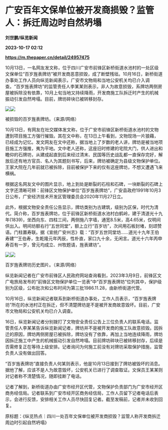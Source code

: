 # 广安百年文保单位被开发商损毁？监管人：拆迁周边时自然坍塌
**刘世鹏/纵览新闻**

**2023-10-17 02:12**

**https://m.thepaper.cn/detail/24957475**

10月13日，一名网友发文称，位于四川广安市前锋区新桥街道水池村的一处区级文保单位“百岁旌表牌坊”被开发商恶意损毁，成了断壁残垣。10月16日，新桥街道办事处工作人员向纵览新闻表示，广安市文物局和当地公安机关均已介入调查。“百岁旌表牌坊”的监管责任人李某某则表示，非人为故意损毁，系牌坊两侧房屋被拆除没有依靠，10月上旬当地又持续降雨，开发商施工队拆迁时产生的机械振动引发自然垮塌。目前，牌坊碎块已被转移封存。

![](https://imagecloud.thepaper.cn/thepaper/image/274/419/674.png)![](https://imagecloud.thepaper.cn/thepaper/image/274/419/675.png)

被损毁的百岁旌表牌坊。（来源/网络）

10月13日，有网友在社交媒体发文称，位于广安市前锋区新桥街道水池村的文物遭到项目施工方强行摧毁。其在文中称，在13日上午看到，文物现场一片狼藉，已经成为记忆。发文网友在文中还称，据当地上了岁数的老人讲，牌坊是被当地项目施工方强推，夷为平地。文中老人还称，这座旧时修建的宅院大门，供人进出和瞻仰的石牌坊，从建成起直到后来经过清末、民国等历史战乱都一直保存完好，解放后还有地方官员、名人为其题刻书写，后来，牌坊被确定为县级文物保护单位。王家大院在几年前就已被拆除，目前被保护下来的仅有这座牌坊，不想又遭遇飞来横祸。

根据这名网友文中的图片显示，地上到处是断裂的石柱和石碑，一块断裂的石碑上文字还清晰可辨：前锋区文物保护单位“百岁旌表牌坊”，广安县政府1991年10月3日公布，广安经济技术开发区管理委员会2020年11月27日立。

此外，根据文物安全责任公告显示，牌坊类别为古建筑，级别为区保，时代为清代。简介称，百岁旌表牌坊，位于前锋区新桥街道水池村白鹤岭，建于清道光十九年(1839)，坐西向东、四柱三间，两侧施八字墙，通宽8.5米，高4.65米，仅明间供出入。明间坊额右行“五世同堂”，额上立行“百岁坊”，次间用石板封堵，刻颂赞语。门柱置寿联。据《宣统广安州志》载：“百岁五世同堂坊……道光十九年王伯寿建”“王伯寿，生乾隆元年丙辰，性朴直，家口九十余，无闲言。道光十六年丙申寿百有一岁，曾元均成立、州牧题请，旌表建坊”。

![](https://imagecloud.thepaper.cn/thepaper/image/274/419/676.png)![](https://imagecloud.thepaper.cn/thepaper/image/274/419/677.png)

百岁旌表牌坊历史图片。（来源/网络）

纵览新闻记者在广安市前锋区人民政府网站查询看到，2023年3月9日，前锋区文广电旅局发布的“前锋区文物保护单位一览表”中“百岁旌表牌坊”位列其中，保护级别为区级，公布批次和公布时间为第三批1986.11.28，由新桥街道代管。

10月16日，纵览新闻记者联系到新桥街道办事处，工作人员表示，“百岁旌表牌坊”所在的水池村正在拆迁，但不清楚牌坊是不是被开发商故意毁坏。目前，广安市文物局和公安机关均已介入调查。

16日，纵览新闻记者分别拨打了文物安全责任公告上三位负责人的联系电话。监管责任人李某某告诉纵览新闻记者，牌坊并不是被开发商的施工队故意损毁。因拆迁的原因，牌坊两侧房屋已被拆除，牌坊没有了依靠，再加上当地连续降雨，牌坊因拆迁施工中产生的机械振动引发自然垮塌。目前牌坊碎块已被转移封存，后续是否需修复正在等待上级安排。记者询问为何施工前没有对牌坊采取保护措施，监管负责人没有做出回答。

“百岁旌表牌坊”直接负责人何某则表示，他是10月13日接到了牌坊被毁坏的消息。据他了解，应该不是人为故意毁坏，公安机关已进行了调查取证。文保员王某某则对记者称不清楚情况，随即挂断了电话。

记者了解到，新桥街道办由广安市经开区代管，文物保护负责部门为广安市经开区商务经信局。记者联系到广安市经开区商务经信局，工作人员留下记者电话后表示，会进行反馈，安排相关工作人员尽快回复记者。截至发稿前，记者并未收到回复。

原标题：《纵览热点｜四川一处百年文保单位被开发商损毁？监管人称开发商拆迁周边时引起自然坍塌》